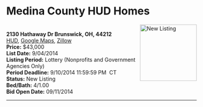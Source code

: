 # Medina County HUD Homes

[<img alt="New Listing" src="https://www.hudhomestore.com/pages/ImageShow.aspx?Case=412-531343" align="right" style="height:150px;">](http://www.hudhomestore.com/Listing/PropertyDetails.aspx?caseNumber=412-531343)  
**2130 Hathaway Dr Brunswick, OH, 44212**  
[HUD](http://www.hudhomestore.com/Listing/PropertyDetails.aspx?caseNumber=412-531343), [Google Maps](http://maps.google.com/maps?q=2130+Hathaway+Dr+Brunswick%2C+OH%2C+44212), [Zillow](http://www.zillow.com/homes/2130+Hathaway+Dr+Brunswick%2C+OH%2C+44212/)  
**Price:** $43,000  
**List Date:** 9/04/2014  
**Listing Period:** Lottery (Nonprofits and Government Agencies Only)  
**Period Deadline:** 9/10/2014 11:59:59 PM  CT  
**Status:** New Listing  
**Bed/Bath:** 4/1.00  
**Bid Open Date:** 09/11/2014

***


